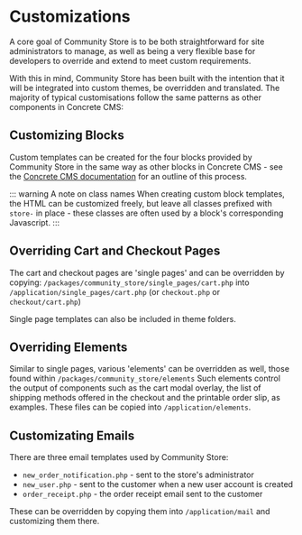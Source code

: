 # Customizations

A core goal of Community Store is to be both straightforward for site administrators to manage, as well as being a very flexible base for developers to override and extend to meet custom requirements.

With this in mind, Community Store has been built with the intention that it will be integrated into custom themes, be overridden and translated.
The majority of typical customisations follow the same patterns as other components in Concrete CMS:

## Customizing Blocks

Custom templates can be created for the four blocks provided by Community Store in the same way as other blocks in Concrete CMS - see the [Concrete CMS documentation](https://documentation.concretecms.org/developers/working-with-blocks/working-with-existing-block-types/creating-additional-custom-view-templates/creating-a-template-file) for an outline of this process.
 
::: warning A note on class names
When creating custom block templates, the HTML can be customized freely, but leave all classes prefixed with `store-` in place - these classes are often used by a block's corresponding Javascript.
:::

## Overriding Cart and Checkout Pages

The cart and checkout pages are 'single pages' and can be overridden by copying:
`/packages/community_store/single_pages/cart.php`
into
`/application/single_pages/cart.php`
(or `checkout.php` or `checkout/cart.php`)

Single page templates can also be included in theme folders.

## Overriding Elements
Similar to single pages, various 'elements' can be overridden as well, those found within `/packages/community_store/elements`
Such elements control the output of components such as the cart modal overlay, the list of shipping methods offered in the checkout and the printable order slip, as examples.
These files can be copied into `/application/elements`.

## Customizating Emails

There are three email templates used by Community Store:
- `new_order_notification.php` - sent to the store's administrator
- `new_user.php` - sent to the customer when a new user account is created
- `order_receipt.php` - the order receipt email sent to the customer

These can be overridden by copying them into `/application/mail` and customizing them there.
